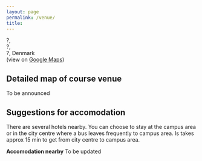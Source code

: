 ```yaml
---
layout: page
permalink: /venue/
title: 
---
```


?,  
?,  
?, Denmark  
(view on [Google Maps]())

## Detailed map of course venue

To be announced

## Suggestions for accomodation

There are several hotels nearby. You can choose to stay at the campus area or in the city centre where a bus leaves frequently to campus area. Is takes approx 15 min to get from city centre to campus area.

**Accomodation nearby**
To be updated

